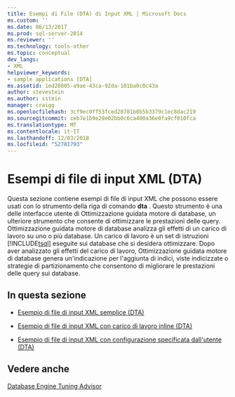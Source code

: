 ```yaml
---
title: Esempi di File (DTA) di Input XML | Microsoft Docs
ms.custom: ''
ms.date: 06/13/2017
ms.prod: sql-server-2014
ms.reviewer: ''
ms.technology: tools-other
ms.topic: conceptual
dev_langs:
- XML
helpviewer_keywords:
- sample applications [DTA]
ms.assetid: 1ed28805-a9ae-43ca-92da-101ba0c0c43a
author: stevestein
ms.author: sstein
manager: craigg
ms.openlocfilehash: 3cf9ec0ff53fced20701b0b5b3379c1ec8dac219
ms.sourcegitcommit: ceb7e1b9e29e02bb0c6ca400a36e0fa9cf010fca
ms.translationtype: MT
ms.contentlocale: it-IT
ms.lasthandoff: 12/03/2018
ms.locfileid: "52781793"
---
```

# <a name="xml-input-file-samples-dta"></a>Esempi di file di input XML (DTA)
  Questa sezione contiene esempi di file di input XML che possono essere usati con lo strumento della riga di comando **dta** . Questo strumento è una delle interfacce utente di Ottimizzazione guidata motore di database, un ulteriore strumento che consente di ottimizzare le prestazioni delle query. Ottimizzazione guidata motore di database analizza gli effetti di un carico di lavoro su uno o più database. Un carico di lavoro è un set di istruzioni [!INCLUDE[tsql](../../includes/tsql-md.md)] eseguite sui database che si desidera ottimizzare. Dopo aver analizzato gli effetti del carico di lavoro, Ottimizzazione guidata motore di database genera un'indicazione per l'aggiunta di indici, viste indicizzate o strategie di partizionamento che consentono di migliorare le prestazioni delle query sui database.  
  
## <a name="in-this-section"></a>In questa sezione  
  
-   [Esempio di file di input XML semplice &#40;DTA&#41;](simple-xml-input-file-sample-dta.md)  
  
-   [Esempio di file di input XML con carico di lavoro inline &#40;DTA&#41;](xml-input-file-sample-with-inline-workload-dta.md)  
  
-   [Esempio di file di input XML con configurazione specificata dall'utente &#40;DTA&#41;](xml-input-file-sample-with-user-specified-configuration-dta.md)  
  
## <a name="see-also"></a>Vedere anche  
 [Database Engine Tuning Advisor](../../relational-databases/performance/database-engine-tuning-advisor.md)  
  
  
